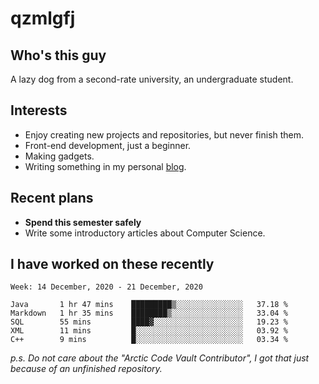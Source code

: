 # qzmlgfj

## Who's this guy

A lazy dog from a second-rate university, an undergraduate student.

## Interests

* Enjoy creating new projects and repositories, but never finish them.
* Front-end development, just a beginner.
* Making gadgets.
* Writing something in my personal [blog](https://qzmlgfj.ml/blog).

## Recent plans

* **Spend this semester safely**
* Write some introductory articles about Computer Science.

<!--
* Try to develop a website for [Anime4KCPP](https://github.com/TianZerL/Anime4KCPP).
* Develop a Markdown renderer which user can customize its css, of course it is GUI-based.~~(If I could finish  it before getting bored)~~
* Work with my [teammates](https://github.com/SWJTU-Lazy-Dogs).
* Find something interests me, as a hobby after finishing my ~~boring~~ homework.
-->

## I have worked on these recently

<!--START_SECTION:waka-->
```text
Week: 14 December, 2020 - 21 December, 2020

Java       1 hr 47 mins    █████████▒░░░░░░░░░░░░░░░   37.18 % 
Markdown   1 hr 35 mins    ████████▒░░░░░░░░░░░░░░░░   33.04 % 
SQL        55 mins         ████▓░░░░░░░░░░░░░░░░░░░░   19.23 % 
XML        11 mins         █░░░░░░░░░░░░░░░░░░░░░░░░   03.92 % 
C++        9 mins          █░░░░░░░░░░░░░░░░░░░░░░░░   03.34 % 
```
<!--END_SECTION:waka-->

*p.s.  Do not care about the "Arctic Code Vault Contributor", I got that just because of an unfinished repository.*

<!--
**qzmlgfj/qzmlgfj** is a ✨ _special_ ✨ repository because its `README.md` (this file) appears on your GitHub profile.

Here are some ideas to get you started:

- 🔭 I’m currently working on ...
- 🌱 I’m currently learning ...
- 👯 I’m looking to collaborate on ...
- 🤔 I’m looking for help with ...
- 💬 Ask me about ...
- 📫 How to reach me: ...
- 😄 Pronouns: ...
- ⚡ Fun fact: ...
-->
